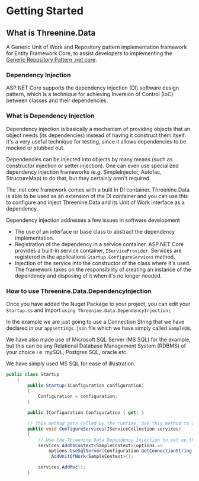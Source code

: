# Getting Started

## What is Threenine.Data

A Generic Unit of Work and Repository pattern implementation framework for Entity Framework Core,  to assist developers to implementing the [Generic Repository Pattern .net core](https://garywoodfine.com/generic-repository-pattern-net-core).

### Dependency Injection

ASP.NET Core supports the dependency injection (DI) software design pattern, which is a technique for achieving Inversion of Control (IoC) between classes and their dependencies.

### What is Dependency Injection

Dependency injection is basically a mechanism of providing objects that an object needs (its dependencies) instead of having it construct them itself.  It's a very useful technique for testing, since it allows dependencies to be mocked or stubbed out.

Dependencies can be injected into objects by many means (such as constructor injection or setter injection).  One can even use specialized dependency injection frameworks (e.g. SimpleInjector, Autofac, StructureMap) to do that, but they certainly aren't required. 

The .net core framework comes with a built in DI container. Threenine.Data is able to be used as an extension of the DI container and you can use this to configure and inject Threenine.Data and its Unit of Work interface as a dependency.

Dependency injection addresses a few issues in software development

- The use of an interface or base class to abstract the dependency implementation.
- Registration of the dependency in a service container. ASP.NET Core provides a built-in service container, `IServiceProvider`. Services are registered in the applications `Startup.ConfigureServices` method.
- Injection of the service into the constructor of the class where it's used. The framework takes on the responsibility of creating an instance of the dependency and disposing of it when it's no longer needed.


### How to use Threenine.Data.DependencyInjection

Once you have added the Nuget Package to your project, you can edit your `Startup.cs`  and import `using Threenine.Data.DependencyInjection;`

In the example we are just going to use a Connection String that we have declared in our `appsettings.json` file which we have simply called `SampleDB`. 

We have also made use of Microsoft SQL Server (MS SQL) for the example, but this can be any Relational Database Management System (RDBMS) of your choice i.e. mySQL, Postgres SQL, oracle etc.

We have simply used MS SQL for ease of illustration.

```c#
public class Startup
    {
        public Startup(IConfiguration configuration)
        {
            Configuration = configuration;
        }

        public IConfiguration Configuration { get; }

        // This method gets called by the runtime. Use this method to add services to the container.
        public void ConfigureServices(IServiceCollection services)
        {
            // Use the Threenine.Data Dependency Injection to set up the Unit of Work
            services.AddDbContext<SampleContext>(options =>
                options.UseSqlServer(Configuration.GetConnectionString("SampleDB")))
                .AddUnitOfWork<SampleContext>();

            services.AddMvc();
        }
```



